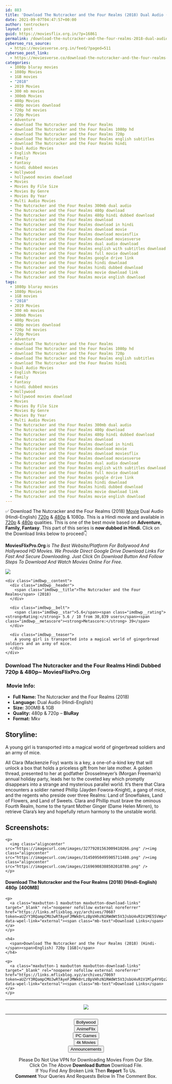 ```yaml
---
id: 883
title: 'Download The Nutcracker and the Four Realms (2018) Dual Audio (Hindi-English) 480p [300MB] || 720p [1GB]'
date: 2021-09-07T04:47:57+00:00
author: tentrockers
layout: post
guid: https://moviesflix.org.in/?p=16861
permalink: /download-the-nutcracker-and-the-four-realms-2018-dual-audio-hindi-english-480p-300mb-720p-1gb/
cyberseo_rss_source:
  - https://moviesverse.org.in/feed/?paged=511
cyberseo_post_link:
  - https://moviesverse.co/download-the-nutcracker-and-the-four-realms-2018-hindi-480p-720p/
categories:
  - 1080p bluray movies
  - 1080p Movies
  - 1GB movies
  - "2018"
  - 2019 Movies
  - 300 mb movies
  - 300mb Movies
  - 480p Movies
  - 480p movies download
  - 720p hd movies
  - 720p Movies
  - Adventure
  - download The Nutcracker and the Four Realms
  - download The Nutcracker and the Four Realms 1080p hd
  - download The Nutcracker and the Four Realms 720p
  - download The Nutcracker and the Four Realms english subtitles
  - download The Nutcracker and the Four Realms hindi
  - Dual Audio Movies
  - English Movies
  - Family
  - Fantasy
  - hindi dubbed movies
  - Hollywood
  - hollywood movies download
  - Movies
  - Movies By File Size
  - Movies By Genre
  - Movies By Year
  - Multi Audio Movies
  - The Nutcracker and the Four Realms 300mb dual audio
  - The Nutcracker and the Four Realms 480p download
  - The Nutcracker and the Four Realms 480p hindi dubbed download
  - The Nutcracker and the Four Realms download
  - The Nutcracker and the Four Realms download in hindi
  - The Nutcracker and the Four Realms download movie
  - The Nutcracker and the Four Realms download moviesflix
  - The Nutcracker and the Four Realms download moviesverse
  - The Nutcracker and the Four Realms dual audio download
  - The Nutcracker and the Four Realms english with subtitles download
  - The Nutcracker and the Four Realms full movie download
  - The Nutcracker and the Four Realms google drive link
  - The Nutcracker and the Four Realms hindi download
  - The Nutcracker and the Four Realms hindi dubbed download
  - The Nutcracker and the Four Realms movie download link
  - The Nutcracker and the Four Realms movie english download
tags:
  - 1080p bluray movies
  - 1080p Movies
  - 1GB movies
  - "2018"
  - 2019 Movies
  - 300 mb movies
  - 300mb Movies
  - 480p Movies
  - 480p movies download
  - 720p hd movies
  - 720p Movies
  - Adventure
  - download The Nutcracker and the Four Realms
  - download The Nutcracker and the Four Realms 1080p hd
  - download The Nutcracker and the Four Realms 720p
  - download The Nutcracker and the Four Realms english subtitles
  - download The Nutcracker and the Four Realms hindi
  - Dual Audio Movies
  - English Movies
  - Family
  - Fantasy
  - hindi dubbed movies
  - Hollywood
  - hollywood movies download
  - Movies
  - Movies By File Size
  - Movies By Genre
  - Movies By Year
  - Multi Audio Movies
  - The Nutcracker and the Four Realms 300mb dual audio
  - The Nutcracker and the Four Realms 480p download
  - The Nutcracker and the Four Realms 480p hindi dubbed download
  - The Nutcracker and the Four Realms download
  - The Nutcracker and the Four Realms download in hindi
  - The Nutcracker and the Four Realms download movie
  - The Nutcracker and the Four Realms download moviesflix
  - The Nutcracker and the Four Realms download moviesverse
  - The Nutcracker and the Four Realms dual audio download
  - The Nutcracker and the Four Realms english with subtitles download
  - The Nutcracker and the Four Realms full movie download
  - The Nutcracker and the Four Realms google drive link
  - The Nutcracker and the Four Realms hindi download
  - The Nutcracker and the Four Realms hindi dubbed download
  - The Nutcracker and the Four Realms movie download link
  - The Nutcracker and the Four Realms movie english download
---
```

<div class="thecontent clearfix">
  <p>
    ✅ Download The Nutcracker and the Four Realms (2018) <a href="https://moviesverse.co/category/movies/" data-wpel-link="internal">Movie</a> Dual Audio (Hindi-English) <a href="https://moviesverse.co/720p-movies/" data-wpel-link="internal">720p</a>&nbsp;&&nbsp;<a href="https://moviesverse.co/480p-movies/" data-wpel-link="internal">480p</a> & 1080p. This is a Hindi movie and available in <a href="https://moviesverse.co/720p-movies/" data-wpel-link="internal">720p</a>&nbsp;&&nbsp;<a href="https://moviesverse.co/480p-movies/" data-wpel-link="internal">480p</a> qualities. This is one of the best movie based on <strong>Adventure, Family, Fantasy</strong>. This part of this series is <strong>now dubbed in <span>Hindi.&nbsp;</span></strong><span>Click on the Download links below to proceed👇</span>
  </p>
  
  <p>
    <strong><span>MoviesFlixPro.Org&nbsp;</span></strong><em>is The Best Website/Platform For Bollywood And Hollywood HD Movies. We Provide Direct Google Drive Download Links For Fast And Secure Downloading. Just Click On Download Button And Follow Steps To&nbsp;Download And Watch Movies Online For Free.</em>
  </p>
  
  <div class="imdbwp imdbwp--movie dark">
    <div class="imdbwp__thumb">
      <a class="imdbwp__link" target="_blank" title="The Nutcracker and the Four Realms" href="https://www.imdb.com/title/tt5523010/" rel="nofollow external noopener noreferrer" data-wpel-link="external"><img class="imdbwp__img" src="https://m.media-amazon.com/images/M/MV5BOTg1NDI1MjEyMl5BMl5BanBnXkFtZTgwOTA5MTgwNjM@._V1_SX300.jpg" /></a>
    </div>
    
    <div class="imdbwp__content">
      <div class="imdbwp__header">
        <span class="imdbwp__title">The Nutcracker and the Four Realms</span> (2018)
      </div>
      
      <div class="imdbwp__belt">
        <span class="imdbwp__star">5.6</span><span class="imdbwp__rating"><strong>Rating:</strong> 5.6 / 10 from 30,839 users</span><span class="imdbwp__metascore"><strong>Metascore:</strong> 39</span>
      </div>
      
      <div class="imdbwp__teaser">
        A young girl is transported into a magical world of gingerbread soldiers and an army of mice.
      </div>
    </div>
  </div>
  
  <h3>
    <span>Download The Nutcracker and the Four Realms Hindi Dubbed 720p & 480p~ MoviesFlixPro.Org</span>
  </h3>
  
  <h3>
    <span>&nbsp;Movie Info:&nbsp;</span>
  </h3>
  
  <ul>
    <li>
      <strong>Full Name: </strong>The Nutcracker and the Four Realms (2018)
    </li>
    <li>
      <strong>Language:</strong> Dual Audio (Hindi-English)
    </li>
    <li>
      <strong>Size:</strong> 300MB & 1GB
    </li>
    <li>
      <strong>Quality:</strong> 480p & 720p – <span><strong>BluRay</strong></span>
    </li>
    <li>
      <strong>Format:</strong>&nbsp;Mkv
    </li>
  </ul>
  
  <h2>
    <span>Storyline:</span>
  </h2>
  
  <p>
    A young girl is transported into a magical world of gingerbread soldiers and an army of mice.
  </p>
  
  <div>
    All Clara (Mackenzie Foy) wants is a key, a one-of-a-kind key that will unlock a box that holds a priceless gift from her late mother. A golden thread, presented to her at godfather Drosselmeyer’s (Morgan Freeman’s) annual holiday party, leads her to the coveted key which promptly disappears into a strange and mysterious parallel world. It’s there that Clara encounters a soldier named Phillip (Jayden Fowora-Knight), a gang of mice, and the regents who preside over three Realms: Land of Snowflakes, Land of Flowers, and Land of Sweets. Clara and Phillip must brave the ominous Fourth Realm, home to the tyrant Mother Ginger (Dame Helen Mirren), to retrieve Clara’s key and hopefully return harmony to the unstable world.
  </div>
  
  <div class="summary_text">
    <h2>
      <span>Screenshots:</span>
    </h2>
    
    <p>
      <img class="aligncenter" src="https://imagecurl.com/images/32779201563009410266.png" /><img class="aligncenter" src="https://imagecurl.com/images/31450950495905711480.png" /><img class="aligncenter" src="https://imagecurl.com/images/21696908388502018780.png" />
    </p>
  </div>
  
  <div class="inline canwrap">
    <h4>
      <span>Download The Nutcracker and the Four Realms (2018) (Hindi-English) </span><span>480p&nbsp; [400MB]</span>
    </h4>
    
    <p>
      <a class="maxbutton-1 maxbutton maxbutton-download-links" target="_blank" rel="noopener nofollow external noreferrer" href="https://links.mflixblog.xyz/archives/7068?token=aUZrY3RQampCMUJwRTAyeFJMWk0rLzBpVHhzN1RWdWt5V3JsbU4vR1V1ME55VWgvY3EzOUE1UXZIWERnWWlHSw" data-wpel-link="external"><span class="mb-text">Download Links</span></a>
    </p>
    
    <h4>
      <span>Download The Nutcracker and the Four Realms (2018) (Hindi-</span><span>English) 720p [1GB]</span>
    </h4>
    
    <p>
      <a class="maxbutton-1 maxbutton maxbutton-download-links" target="_blank" rel="noopener nofollow external noreferrer" href="https://links.mflixblog.xyz/archives/7069?token=aUZrY3RQampCMUJwRTAyeFJMWk0rLzBpVHhzN1RWdWt5V3JsbU4vR1V1Mlp4YVQzZ3p3WEEwdk8wNWUvSXhISA" data-wpel-link="external"><span class="mb-text">Download Links</span></a>
    </p>
  </div>
</div>

<center>
  </p> 
  
  <hr />
  
  <p>
    <a href="http://gdrivepro.xyz/join.php" data-wpel-link="external" target="_blank" rel="nofollow external noopener noreferrer"><img src="https://i.imgur.com/FhMdWdW.png" /></a>
  </p>
  
  <hr />
  
  <p>
    <a href="https://dogemovies.xyz" target="_blank" data-wpel-link="external" rel="nofollow external noopener noreferrer"><button class="button button5">Bollywood</button></a><br /> <a href="https://animeflix.in" target="_blank" data-wpel-link="external" rel="nofollow external noopener noreferrer"><button class="button button5">AnimeFlix</button></a><br /> <a href="https://gamesflix.net/" target="_blank" data-wpel-link="external" rel="nofollow external noopener noreferrer"><button class="button button5">PC Games</button></a><br /> <a href="https://uhdmovies.in" target="_blank" data-wpel-link="external" rel="nofollow external noopener noreferrer"><button class="button button5">4k Movies</button></a><br /> <a href="https://moviesverse.co/announcements/" target="_blank" data-wpel-link="internal" rel="noopener"><button class="button button5">Announcements</button></a>
  </p>
  
  <div class="alert alert-danger">
    Please Do Not Use VPN for Downloading Movies From Our Site.
  </div>
  
  <div class="alert alert-success">
    Click On The Above <strong>Download Button</strong> Download File.
  </div>
  
  <div class="alert alert-warning">
    If You Find Any Broken Link Then <strong>Report</strong> To Us.
  </div>
  
  <div class="alert alert-info">
    <strong>Comment</strong> Your Queries And Requests Below In The Comment Box.
  </div>
  
  <p>
    </center>
  </p>